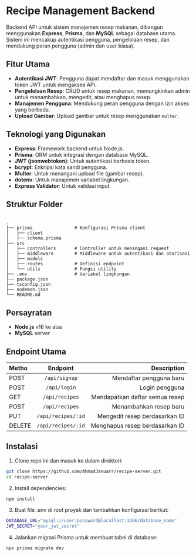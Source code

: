 # Recipe Management Backend

Backend API untuk sistem manajemen resep makanan, dibangun menggunakan **Express**, **Prisma**, dan **MySQL** sebagai database utama. Sistem ini mencakup autentikasi pengguna, pengelolaan resep, dan mendukung peran pengguna (admin dan user biasa).

## Fitur Utama

- **Autentikasi JWT**: Pengguna dapat mendaftar dan masuk menggunakan token JWT untuk mengakses API.
- **Pengelolaan Resep**: CRUD untuk resep makanan, memungkinkan admin untuk menambahkan, mengedit, atau menghapus resep.
- **Manajemen Pengguna**: Mendukung peran pengguna dengan izin akses yang berbeda.
- **Upload Gambar**: Upload gambar untuk resep menggunakan `multer`.

## Teknologi yang Digunakan

- **Express**: Framework backend untuk Node.js.
- **Prisma**: ORM untuk integrasi dengan database MySQL.
- **JWT (jsonwebtoken)**: Untuk autentikasi berbasis token.
- **bcrypt**: Enkripsi kata sandi pengguna.
- **Multer**: Untuk menangani upload file (gambar resep).
- **dotenv**: Untuk manajemen variabel lingkungan.
- **Express Validator**: Untuk validasi input.

## Struktur Folder

```plaintext

.
├── prisma                # Konfigurasi Prisma client
│   ├── client
│   ├── schema.prisma
├── src
│   ├── controllers       # Controller untuk menangani request
│   ├── middleware        # Middleware untuk autentikasi dan otorisasi
│   ├── models
│   ├── routes            # Definisi endpoint
│   └── utils             # Fungsi utility
├── .env                  # Variabel lingkungan
├── package.json
├── tsconfig.json
├── nodemon.json
└── README.md
```

## Persayratan

- **Node.js** v16 ke atas
- **MySQL** server

## Endpoint Utama

| Metho  |      Endpoint      |                    Description |
| :----- | :----------------: | -----------------------------: |
| POST   |   `/api/signup`    |        Mendaftar pengguna baru |
| POST   |    `/api/login`    |                 Login pengguna |
| GET    |   `/api/recipes`   | Mendapatkan daftar semua resep |
| POST   |   `/api/recipes`   |         Menambahkan resep baru |
| PUT    | `/api/recipes/:id` |  Mengedit resep berdasarkan ID |
| DELETE | `/api/recipes/:id` | Menghapus resep berdasarkan ID |

## Instalasi

1. Clone repo ini dan masuk ke dalam direktori:

```bash
git clone https://github.com/AhmadJanuarr/recipe-server.git
cd recipe-server
```

2. Install dependencies:

```bash
npm install
```

3. Buat file .env di root proyek dan tambahkan konfigurasi berikut:

```bash
DATABASE_URL="mysql://user:password@localhost:3306/database_name"
JWT_SECRET="your_jwt_secret"
```

4. Jalankan migrasi Prisma untuk membuat tabel di database:

```bash
npx prisma migrate dev
```
